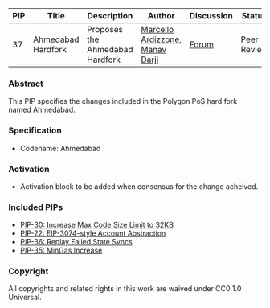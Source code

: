 | PIP | Title          | Description                | Author                        | Discussion                                                                  | Status      | Type                                     | Date                  |
|-----|----------------|----------------------------|-------------------------------|-----------------------------------------------------------------------------|-------------|------------------------------------------|-----------------------|
| 37  |Ahmedabad Hardfork| Proposes the Ahmedabad Hardfork | [Marcello Ardizzone](https://github.com/marcello33), [Manav Darji](https://github.com/manav2401)| [Forum](https://forum.polygon.technology/t/pip-37-ahmedabad-hardfork/13885) | Peer Review | Core | 2024-30-4

### Abstract

This PIP specifies the changes included in the Polygon PoS hard fork named Ahmedabad.

### Specification

- Codename: Ahmedabad

### Activation

- Activation block to be added when consensus for the change acheived.

### Included PIPs

  *   [PIP-30: Increase Max Code Size Limit to 32KB](https://github.com/maticnetwork/Polygon-Improvement-Proposals/blob/main/PIPs/PIP-30.md)
  *   [PIP-22: EIP-3074-style Account Abstraction](https://github.com/maticnetwork/Polygon-Improvement-Proposals/blob/main/PIPs/PIP-22.md)
  *   [PIP-36: Replay Failed State Syncs](https://github.com/maticnetwork/Polygon-Improvement-Proposals/blob/main/PIPs/PIP-36.md)
  *   [PIP-35: MinGas Increase](https://github.com/maticnetwork/Polygon-Improvement-Proposals/blob/main/PIPs/PIP-35.md)

### Copyright

All copyrights and related rights in this work are waived under CC0 1.0 Universal.
